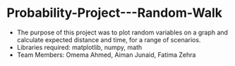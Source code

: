 # Probability-Project---Random-Walk
- The purpose of this project was to plot random variables on a graph and calculate expected distance and time, for a range of scenarios.
- Libraries required: matplotlib, numpy, math
- Team Members: Omema Ahmed, Aiman Junaid, Fatima Zehra
